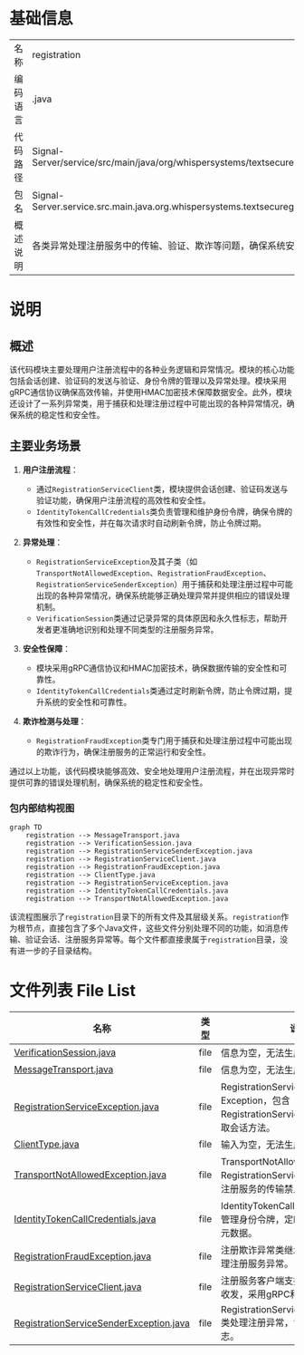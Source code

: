 # 基础信息

|      |      |
|------|------|
| 名称 | registration |
| 编码语言 | .java |
| 代码路径 | Signal-Server/service/src/main/java/org/whispersystems/textsecuregcm/registration |
| 包名 | Signal-Server.service.src.main.java.org.whispersystems.textsecuregcm.registration |
| 概述说明 | 各类异常处理注册服务中的传输、验证、欺诈等问题，确保系统安全可靠。 |

# 说明

## 概述

该代码模块主要处理用户注册流程中的各种业务逻辑和异常情况。模块的核心功能包括会话创建、验证码的发送与验证、身份令牌的管理以及异常处理。模块采用gRPC通信协议确保高效传输，并使用HMAC加密技术保障数据安全。此外，模块还设计了一系列异常类，用于捕获和处理注册过程中可能出现的各种异常情况，确保系统的稳定性和安全性。

## 主要业务场景

1. **用户注册流程**：
   - 通过`RegistrationServiceClient`类，模块提供会话创建、验证码发送与验证功能，确保用户注册流程的高效性和安全性。
   - `IdentityTokenCallCredentials`类负责管理和维护身份令牌，确保令牌的有效性和安全性，并在每次请求时自动刷新令牌，防止令牌过期。

2. **异常处理**：
   - `RegistrationServiceException`及其子类（如`TransportNotAllowedException`、`RegistrationFraudException`、`RegistrationServiceSenderException`）用于捕获和处理注册过程中可能出现的各种异常情况，确保系统能够正确处理异常并提供相应的错误处理机制。
   - `VerificationSession`类通过记录异常的具体原因和永久性标志，帮助开发者更准确地识别和处理不同类型的注册服务异常。

3. **安全性保障**：
   - 模块采用gRPC通信协议和HMAC加密技术，确保数据传输的安全性和可靠性。
   - `IdentityTokenCallCredentials`类通过定时刷新令牌，防止令牌过期，提升系统的安全性和可靠性。

4. **欺诈检测与处理**：
   - `RegistrationFraudException`类专门用于捕获和处理注册过程中可能出现的欺诈行为，确保注册服务的正常运行和安全性。

通过以上功能，该代码模块能够高效、安全地处理用户注册流程，并在出现异常时提供可靠的错误处理机制，确保系统的稳定性和安全性。


### 包内部结构视图

```mermaid
graph TD
    registration --> MessageTransport.java
    registration --> VerificationSession.java
    registration --> RegistrationServiceSenderException.java
    registration --> RegistrationServiceClient.java
    registration --> RegistrationFraudException.java
    registration --> ClientType.java
    registration --> RegistrationServiceException.java
    registration --> IdentityTokenCallCredentials.java
    registration --> TransportNotAllowedException.java
```

该流程图展示了`registration`目录下的所有文件及其层级关系。`registration`作为根节点，直接包含了多个Java文件，这些文件分别处理不同的功能，如消息传输、验证会话、注册服务异常等。每个文件都直接隶属于`registration`目录，没有进一步的子目录结构。

# 文件列表 File List

| 名称   | 类型  | 说明 |
|-------|------|-------------|
| [VerificationSession.java](VerificationSession.md) | file | 信息为空，无法生成概要描述。 |
| [MessageTransport.java](MessageTransport.md) | file | 信息为空，无法生成概要描述。 |
| [RegistrationServiceException.java](RegistrationServiceException.md) | file | RegistrationServiceException继承Exception，包含RegistrationServiceSession并提供获取会话方法。 |
| [ClientType.java](ClientType.md) | file | 输入为空，无法生成概要描述。 |
| [TransportNotAllowedException.java](TransportNotAllowedException.md) | file | TransportNotAllowedException继承RegistrationServiceException，处理注册服务的传输禁止异常。 |
| [IdentityTokenCallCredentials.java](IdentityTokenCallCredentials.md) | file | IdentityTokenCallCredentials类负责管理身份令牌，定时刷新并应用于请求元数据。 |
| [RegistrationFraudException.java](RegistrationFraudException.md) | file | 注册欺诈异常类继承自异常类，用于处理注册服务异常。 |
| [RegistrationServiceClient.java](RegistrationServiceClient.md) | file | 注册服务客户端支持会话管理、验证码收发，采用gRPC和HMAC加密。 |
| [RegistrationServiceSenderException.java](RegistrationServiceSenderException.md) | file | RegistrationServiceSenderException类处理注册异常，含原因和永久性标志。 |


